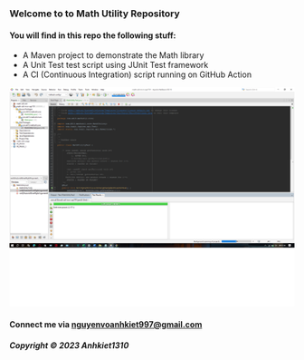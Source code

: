### Welcome to to Math Utility Repository
#### You will find in this repo the following stuff:
* A Maven project to demonstrate the Math library
* A Unit Test test script using JUnit Test framework
* A CI (Continuous Integration) script running on GitHub Action

![Test script with JUnit](https://github.com/Anhkiet1310/math-util-mvn-sap1701/blob/main/screenshots/test-script-with-JUnit.png)


#### Connect me via nguyenvoanhkiet997@gmail.com

##### Copyright &#169; 2023 Anhkiet1310